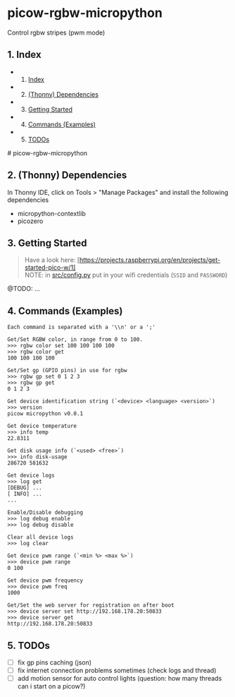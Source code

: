 # picow-rgbw-micropython

Control rgbw stripes (pwm mode)

##  1. <a name='Index'></a>Index

<!-- vscode-markdown-toc -->
* 1. [Index](#Index)
* 2. [(Thonny) Dependencies](#ThonnyDependencies)
* 3. [Getting Started](#GettingStarted)
* 4. [Commands (Examples)](#CommandsExamples)
* 5. [TODOs](#TODOs)

<!-- vscode-markdown-toc-config
	numbering=true
	autoSave=true
	/vscode-markdown-toc-config -->
<!-- /vscode-markdown-toc --># picow-rgbw-micropython

##  2. <a name='ThonnyDependencies'></a>(Thonny) Dependencies

In Thonny IDE, click on Tools > "Manage Packages" and install the
following dependencies

- micropython-contextlib
- picozero

##  3. <a name='GettingStarted'></a>Getting Started

> Have a look here: [https://projects.raspberrypi.org/en/projects/get-started-pico-w/1]  
> NOTE: in [src/config.py](src/config.py) put in your wifi credentials (`SSID` and `PASSWORD`)

@TODO: ...

##  4. <a name='CommandsExamples'></a>Commands (Examples)

```text
Each command is separated with a '\\n' or a ';'

Get/Set RGBW color, in range from 0 to 100.
>>> rgbw color set 100 100 100 100
>>> rgbw color get
100 100 100 100

Get/Set gp (GPIO pins) in use for rgbw
>>> rgbw gp set 0 1 2 3
>>> rgbw gp get
0 1 2 3

Get device identification string (`<device> <language> <version>`)
>>> version
picow micropython v0.0.1

Get device temperature
>>> info temp
22.8311

Get disk usage info (`<used> <free>`)
>>> info disk-usage
286720 581632

Get device logs
>>> log get
[DEBUG] ...
[ INFO] ...
...

Enable/Disable debugging
>>> log debug enable
>>> log debug disable

Clear all device logs
>>> log clear

Get device pwm range (`<min %> <max %>`)
>>> device pwm range
0 100

Get device pwm frequency
>>> device pwm freq
1000

Get/Set the web server for registration on after boot
>>> device server set http://192.168.178.20:50833
>>> device server get
http://192.168.178.20:50833
```

##  5. <a name='TODOs'></a>TODOs

- [ ] fix gp pins caching (json)
- [ ] fix internet connection problems sometimes (check logs and thread)
- [ ] add motion sensor for auto control lights (question: how many threads can i start on a picow?)
